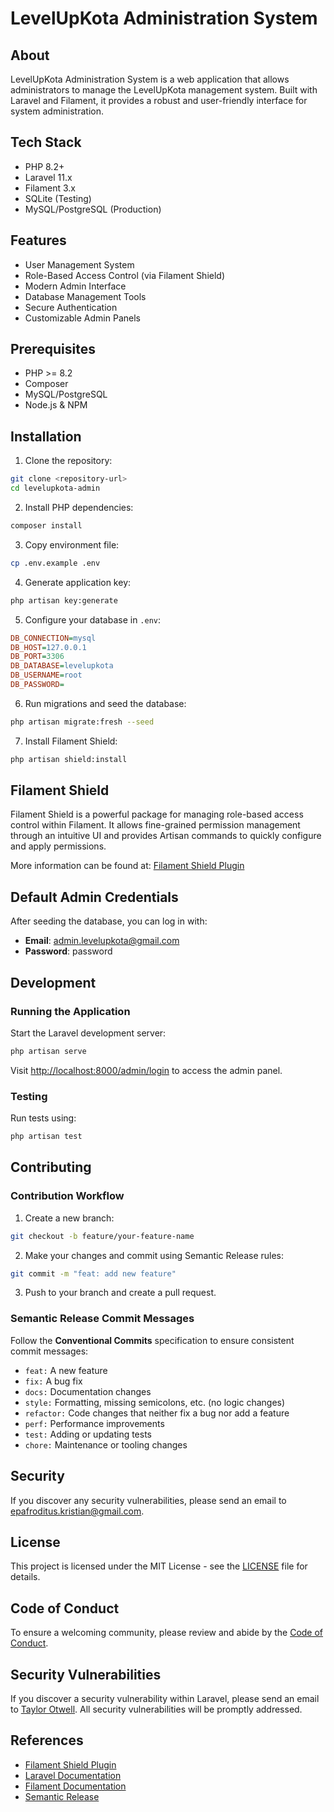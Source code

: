 # LevelUpKota Administration System

## About

LevelUpKota Administration System is a web application that allows administrators to manage the LevelUpKota management system. Built with Laravel and Filament, it provides a robust and user-friendly interface for system administration.

## Tech Stack

- PHP 8.2+
- Laravel 11.x
- Filament 3.x
- SQLite (Testing)
- MySQL/PostgreSQL (Production)

## Features

- User Management System
- Role-Based Access Control (via Filament Shield)
- Modern Admin Interface
- Database Management Tools
- Secure Authentication
- Customizable Admin Panels

## Prerequisites

- PHP >= 8.2
- Composer
- MySQL/PostgreSQL
- Node.js & NPM

## Installation

1. Clone the repository:
```sh
git clone <repository-url>
cd levelupkota-admin
```

2. Install PHP dependencies:
```sh
composer install
```

3. Copy environment file:
```sh
cp .env.example .env
```

4. Generate application key:
```sh
php artisan key:generate
```

5. Configure your database in `.env`:
```ini
DB_CONNECTION=mysql
DB_HOST=127.0.0.1
DB_PORT=3306
DB_DATABASE=levelupkota
DB_USERNAME=root
DB_PASSWORD=
```

6. Run migrations and seed the database:
```sh
php artisan migrate:fresh --seed
```

7. Install Filament Shield:
```sh
php artisan shield:install
```

## Filament Shield

Filament Shield is a powerful package for managing role-based access control within Filament. It allows fine-grained permission management through an intuitive UI and provides Artisan commands to quickly configure and apply permissions.

More information can be found at: [Filament Shield Plugin](https://filamentphp.com/plugins/bezhansalleh-shield)

## Default Admin Credentials

After seeding the database, you can log in with:
- **Email**: admin.levelupkota@gmail.com
- **Password**: password

## Development

### Running the Application

Start the Laravel development server:
```sh
php artisan serve
```

Visit [http://localhost:8000/admin/login](http://localhost:8000/admin/login) to access the admin panel.

### Testing

Run tests using:
```sh
php artisan test
```

## Contributing

### Contribution Workflow

1. Create a new branch:
```sh
git checkout -b feature/your-feature-name
```

2. Make your changes and commit using Semantic Release rules:
```sh
git commit -m "feat: add new feature"
```

3. Push to your branch and create a pull request.

### Semantic Release Commit Messages

Follow the **Conventional Commits** specification to ensure consistent commit messages:

- `feat:` A new feature
- `fix:` A bug fix
- `docs:` Documentation changes
- `style:` Formatting, missing semicolons, etc. (no logic changes)
- `refactor:` Code changes that neither fix a bug nor add a feature
- `perf:` Performance improvements
- `test:` Adding or updating tests
- `chore:` Maintenance or tooling changes

## Security

If you discover any security vulnerabilities, please send an email to [epafroditus.kristian@gmail.com](mailto:epafroditus.kristian@gmail.com).

## License

This project is licensed under the MIT License - see the [LICENSE](LICENSE) file for details.

## Code of Conduct

To ensure a welcoming community, please review and abide by the [Code of Conduct](https://laravel.com/docs/contributions#code-of-conduct).

## Security Vulnerabilities

If you discover a security vulnerability within Laravel, please send an email to [Taylor Otwell](mailto:taylor@laravel.com). All security vulnerabilities will be promptly addressed.

## References

- [Filament Shield Plugin](https://filamentphp.com/plugins/bezhansalleh-shield)
- [Laravel Documentation](https://laravel.com/docs)
- [Filament Documentation](https://filamentphp.com/docs)
- [Semantic Release](https://semantic-release.gitbook.io/semantic-release/)

